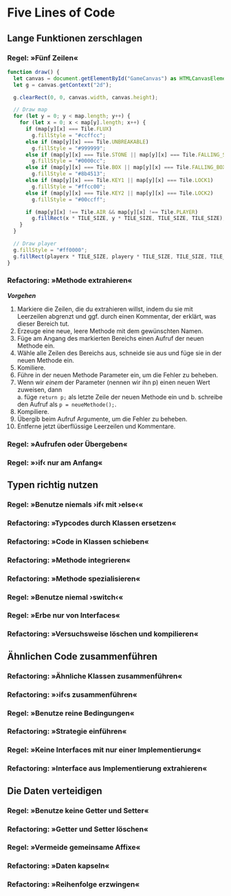 # Five Lines of Code
## Lange Funktionen zerschlagen
### Regel: »Fünf Zeilen«
``` TypeScript
function draw() {
  let canvas = document.getElementById("GameCanvas") as HTMLCanvasElement;
  let g = canvas.getContext("2d");

  g.clearRect(0, 0, canvas.width, canvas.height);

  // Draw map
  for (let y = 0; y < map.length; y++) {
    for (let x = 0; x < map[y].length; x++) {
      if (map[y][x] === Tile.FLUX)
        g.fillStyle = "#ccffcc";
      else if (map[y][x] === Tile.UNBREAKABLE)
        g.fillStyle = "#999999";
      else if (map[y][x] === Tile.STONE || map[y][x] === Tile.FALLING_STONE)
        g.fillStyle = "#0000cc";
      else if (map[y][x] === Tile.BOX || map[y][x] === Tile.FALLING_BOX)
        g.fillStyle = "#8b4513";
      else if (map[y][x] === Tile.KEY1 || map[y][x] === Tile.LOCK1)
        g.fillStyle = "#ffcc00";
      else if (map[y][x] === Tile.KEY2 || map[y][x] === Tile.LOCK2)
        g.fillStyle = "#00ccff";

      if (map[y][x] !== Tile.AIR && map[y][x] !== Tile.PLAYER)
        g.fillRect(x * TILE_SIZE, y * TILE_SIZE, TILE_SIZE, TILE_SIZE);
    }
  }

  // Draw player
  g.fillStyle = "#ff0000";
  g.fillRect(playerx * TILE_SIZE, playery * TILE_SIZE, TILE_SIZE, TILE_SIZE);
}
```
### Refactoring: »Methode extrahieren«
***Vorgehen***
1. Markiere die Zeilen, die du extrahieren willst, indem du sie mit Leerzeilen abgrenzt und ggf. durch einen Kommentar, der erklärt, was dieser Bereich tut.
2. Erzeuge eine neue, leere Methode mit dem gewünschten Namen.
3. Füge am Angang des markierten Bereichs einen Aufruf der neuen Methode ein.
4. Wähle alle Zeilen des Bereichs aus, schneide sie aus und füge sie in der neuen Methode ein.
5. Komiliere.
6. Führe in der neuen Methode Parameter ein, um die Fehler zu beheben.
7. Wenn wir *einem* der Parameter (nennen wir ihn p) einen neuen Wert zuweisen, dann  
   a. füge ```return p;``` als letzte Zeile der neuen Methode ein und
   b. schreibe den Aufruf als ```p = neueMethode();```.
8. Kompiliere.
9. Übergib beim Aufruf Argumente, um die Fehler zu beheben.
10. Entferne jetzt überflüssige Leerzeilen und Kommentare.


### Regel: »Aufrufen oder Übergeben«
### Regel: »›if‹ nur am Anfang«
## Typen richtig nutzen
### Regel: »Benutze niemals ›if‹ mit ›else‹«
### Refactoring: »Typcodes durch Klassen ersetzen«
### Refactoring: »Code in Klassen schieben«
### Refactoring: »Methode integrieren«
### Refactoring: »Methode spezialisieren«
### Regel: »Benutze niemal ›switch‹«
### Regel: »Erbe nur von Interfaces«
### Refactoring: »Versuchsweise löschen und kompilieren«
## Ähnlichen Code zusammenführen
### Refactoring: »Ähnliche Klassen zusammenführen«
### Refactoring: »›if‹s zusammenführen«
### Regel: »Benutze reine Bedingungen« 
### Refactoring: »Strategie einführen«
### Regel: »Keine Interfaces mit nur einer Implementierung«
### Refactoring: »Interface aus Implementierung extrahieren«
## Die Daten verteidigen
### Regel: »Benutze keine Getter und Setter«
### Refactoring: »Getter und Setter löschen«
### Regel: »Vermeide gemeinsame Affixe«
### Refactoring: »Daten kapseln«
### Refactoring: »Reihenfolge erzwingen«
